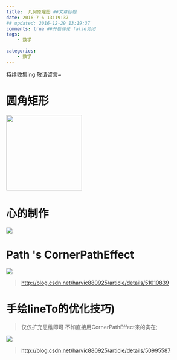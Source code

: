 ```yaml
---
title:  几何原理图 ##文章标题
date: 2016-7-6 13:19:37
## updated: 2016-12-29 13:19:37
comments: true ##开启评论 false关闭
tags:
    - 数学

categories:
    - 数学
---
```


持续收集ing 敬请留言~

<!-- more -->


# 圆角矩形
<img src="https://ww3.sinaimg.cn/large/006tKfTcgw1fb959ssrczj30a408q3yk.jpg" width="200" >

# 心的制作
![](https://ww1.sinaimg.cn/large/006tKfTcgw1fb95a213lag308w08w77l)

#  Path 's CornerPathEffect
![](https://ww4.sinaimg.cn/large/006tKfTcgw1fb95a6vun5j311m0gkdg7.jpg)
>http://blog.csdn.net/harvic880925/article/details/51010839

# 手绘lineTo的优化技巧)
>仅仅扩充思维即可  不如直接用CornerPathEffect来的实在;

![](http://img.blog.csdn.net/20160328210009658)
>http://blog.csdn.net/harvic880925/article/details/50995587